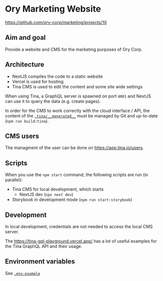 # Ory Marketing Website

https://github.com/ory-corp/marketing/projects/10

## Aim and goal

Provide a website and CMS for the marketing purposes of Ory Corp.

## Architecture

* NextJS compiles the code to a static website
* Vercel is used for hosting
* Tina CMS is used to edit the content and some site wide settings

When using Tina, a GraphQL server is spawned on port `4001` and NextJS can use it to query the data (e.g. create pages).

In order for the CMS to work correctly with the cloud interface / API, the content of the
[`.tina/__generated__`](./.tina/__generated__/) must be managed by Git and up-to-date (`npm run build:tina`). 

## CMS users

The managment of the user can be done on https://app.tina.io/users.

## Scripts

When you use the `npm start` command, the following scripts are run (in parallel):

* Tina CMS for local development, which starts
  * NextJS dev (`npx next dev`)
* Storybook in development mode (`npm run start:storybook`)

## Development

In local development, credentials are not needed to access the local CMS server.

The https://tina-gql-playground.vercel.app/ has a lot of useful examples for the Tina GraphQL API and their usage.

## Environment variables

See [`.env.example`](./.env.example)